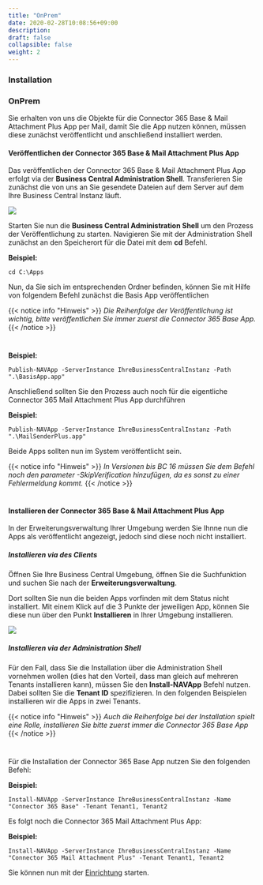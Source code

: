 ```yaml
---
title: "OnPrem"
date: 2020-02-28T10:08:56+09:00
description: 
draft: false
collapsible: false
weight: 2
---
```

### Installation

### OnPrem
Sie erhalten von uns die Objekte für die Connector 365 Base & Mail Attachment Plus App per Mail, damit Sie die App nutzen können, müssen diese zunächst veröffentlicht und anschließend installiert werden.

#### Veröffentlichen der Connector 365 Base & Mail Attachment Plus App
Das veröffentlichen der Connector 365 Base & Mail Attachment Plus App erfolgt via der **Business Central Administration Shell**. Transferieren Sie zunächst die von uns an Sie gesendete Dateien auf dem Server auf dem Ihre Business Central Instanz läuft.

![](images/apps/adminshell.PNG)

Starten Sie nun die **Business Central Administration Shell** um den Prozess der Veröffentlichung zu starten. Navigieren Sie mit der Administration Shell zunächst an den Speicherort für die Datei mit dem **cd** Befehl.

**Beispiel:**

```cd C:\Apps```

Nun, da Sie sich im entsprechenden Ordner befinden, können Sie mit Hilfe von folgendem Befehl zunächst die Basis App veröffentlichen

{{< notice info "Hinweis" >}}
 _Die Reihenfolge der Veröffentlichung ist wichtig, bitte veröffentlichen Sie immer zuerst die Connector 365 Base App._
{{< /notice >}}
#

**Beispiel:**

```Publish-NAVApp -ServerInstance IhreBusinessCentralInstanz -Path ".\BasisApp.app"```

Anschließend sollten Sie den Prozess auch noch für die eigentliche Connector 365 Mail Attachment Plus App durchführen

**Beispiel:**

```Publish-NAVApp -ServerInstance IhreBusinessCentralInstanz -Path ".\MailSenderPlus.app"```

Beide Apps sollten nun im System veröffentlicht sein.

{{< notice info "Hinweis" >}}
 _In Versionen bis BC 16 müssen Sie dem Befehl noch den parameter -SkipVerification hinzufügen, da es sonst zu einer Fehlermeldung kommt._
{{< /notice >}}
#

#### Installieren der Connector 365 Base & Mail Attachment Plus App
In der Erweiterungsverwaltung Ihrer Umgebung werden Sie Ihnne nun die Apps als veröffentlicht angezeigt, jedoch sind diese noch nicht installiert.

##### Installieren via des Clients
Öffnen Sie Ihre Business Central Umgebung, öffnen Sie die Suchfunktion und suchen Sie nach der **Erweiterungsverwaltung**.

Dort sollten Sie nun die beiden Apps vorfinden mit dem Status nicht installiert. Mit einem Klick auf die 3 Punkte der jeweiligen App, können Sie diese nun über den Punkt **Installieren** in Ihrer Umgebung installieren.

![](images/apps/appinstallde.PNG)

##### Installieren via der Administration Shell
Für den Fall, dass Sie die Installation über die Administration Shell vornehmen wollen (dies hat den Vorteil, dass man gleich auf mehreren Tenants installieren kann), müssen Sie den **Install-NAVApp** Befehl nutzen. Dabei sollten Sie die **Tenant ID** spezifizieren. In den folgenden Beispielen installieren wir die Apps in zwei Tenants.

{{< notice info "Hinweis" >}}
 _Auch die Reihenfolge bei der Installation spielt eine Rolle, installieren Sie bitte zuerst immer die Connector 365 Base App_
{{< /notice >}}
#

Für die Installation der Connector 365 Base App nutzen Sie den folgenden Befehl:

**Beispiel:**

```Install-NAVApp -ServerInstance IhreBusinessCentralInstanz -Name "Connector 365 Base" -Tenant Tenant1, Tenant2```

Es folgt noch die Connector 365 Mail Attachment Plus App:

**Beispiel:**

```Install-NAVApp -ServerInstance IhreBusinessCentralInstanz -Name "Connector 365 Mail Attachment Plus" -Tenant Tenant1, Tenant2```

Sie können nun mit der [Einrichtung](/de-de/apps/mail_attachments_plus/first-steps/setup/) starten.



